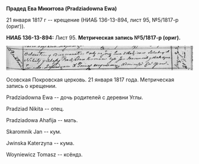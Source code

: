 **Прадед Ева Микитова (Pradziadowna Ewa)**

21 января 1817 г -- крещение (НИАБ 136-13-894, лист 95, №5/1817-р
(ориг)).

**НИАБ 136-13-894:** Лист 95. **Метрическая запись №5/1817-р (ориг).**

![](./media/5451ec4327626261d0ae47f393f2ce8d91a75f4e.png)

Осовская Покровская церковь. 21 января 1817 года. Метрическая запись о
крещении.

Pradziadowna Ewa -- дочь родителей с деревни Углы.

Pradziad Nikita -- отец.

Pradziadowa Ahafija -- мать.

Skaromnik Jan -- кум.

Jwinska Katerzyna -- кума.

Woyniewicz Tomasz -- ксёндз.

